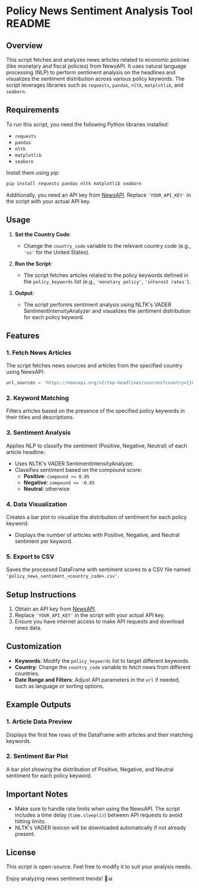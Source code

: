# Policy News Sentiment Analysis Tool README

## Overview
This script fetches and analyzes news articles related to economic policies (like monetary and fiscal policies) from NewsAPI. It uses natural language processing (NLP) to perform sentiment analysis on the headlines and visualizes the sentiment distribution across various policy keywords. The script leverages libraries such as `requests`, `pandas`, `nltk`, `matplotlib`, and `seaborn`.

## Requirements
To run this script, you need the following Python libraries installed:
- `requests`
- `pandas`
- `nltk`
- `matplotlib`
- `seaborn`

Install them using pip:
```bash
pip install requests pandas nltk matplotlib seaborn
```

Additionally, you need an API key from [NewsAPI](https://newsapi.org/). Replace `'YOUR_API_KEY'` in the script with your actual API key.

## Usage
1. **Set the Country Code**:
   - Change the `country_code` variable to the relevant country code (e.g., `'us'` for the United States).

2. **Run the Script**:
   - The script fetches articles related to the policy keywords defined in the `policy_keywords` list (e.g., `'monetary policy'`, `'interest rates'`).

3. **Output**:
   - The script performs sentiment analysis using NLTK's VADER SentimentIntensityAnalyzer and visualizes the sentiment distribution for each policy keyword.

## Features

### 1. Fetch News Articles
The script fetches news sources and articles from the specified country using NewsAPI:
```python
url_sources = 'https://newsapi.org/v2/top-headlines/sources?country={}&apiKey={}'.format(country_code, api_key)
```

### 2. Keyword Matching
Filters articles based on the presence of the specified policy keywords in their titles and descriptions.

### 3. Sentiment Analysis
Applies NLP to classify the sentiment (Positive, Negative, Neutral) of each article headline:
- Uses NLTK's VADER SentimentIntensityAnalyzer.
- Classifies sentiment based on the compound score:
  - **Positive**: `compound >= 0.05`
  - **Negative**: `compound <= -0.05`
  - **Neutral**: otherwise

### 4. Data Visualization
Creates a bar plot to visualize the distribution of sentiment for each policy keyword:
- Displays the number of articles with Positive, Negative, and Neutral sentiment per keyword.

### 5. Export to CSV
Saves the processed DataFrame with sentiment scores to a CSV file named `'policy_news_sentiment_<country_code>.csv'`.

## Setup Instructions
1. Obtain an API key from [NewsAPI](https://newsapi.org/).
2. Replace `'YOUR_API_KEY'` in the script with your actual API key.
3. Ensure you have internet access to make API requests and download news data.

## Customization
- **Keywords**: Modify the `policy_keywords` list to target different keywords.
- **Country**: Change the `country_code` variable to fetch news from different countries.
- **Date Range and Filters**: Adjust API parameters in the `url` if needed, such as language or sorting options.

## Example Outputs

### 1. Article Data Preview
Displays the first few rows of the DataFrame with articles and their matching keywords.

### 2. Sentiment Bar Plot
A bar plot showing the distribution of Positive, Negative, and Neutral sentiment for each policy keyword.

## Important Notes
- Make sure to handle rate limits when using the NewsAPI. The script includes a time delay (`time.sleep(1)`) between API requests to avoid hitting limits.
- NLTK's VADER lexicon will be downloaded automatically if not already present.

## License
This script is open-source. Feel free to modify it to suit your analysis needs.

Enjoy analyzing news sentiment trends! 📰📊